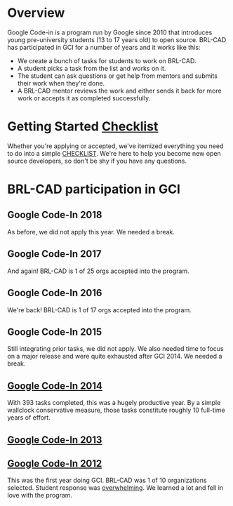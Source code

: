 # Overview

Google Code-in is a program run by Google since 2010 that introduces
young pre-university students (13 to 17 years old) to open source.
BRL-CAD has participated in GCI for a number of years and it works like
this:

-   We create a bunch of tasks for students to work on BRL-CAD.
-   A student picks a task from the list and works on it.
-   The student can ask questions or get help from mentors and submits
    their work when they're done.
-   A BRL-CAD mentor reviews the work and either sends it back for more
    work or accepts it as completed successfully.

# Getting Started [Checklist](http://brlcad.org/wiki/Google_Code_In/Checklist)

Whether you're applying or accepted, we've itemized everything you need
to do into a simple
[CHECKLIST](http://brlcad.org/wiki/Google_Code_In/Checklist). We're here
to help you become new open source developers, so don't be shy if you
have any questions.

# BRL-CAD participation in GCI

## Google Code-In 2018

As before, we did not apply this year. We needed a break.

## Google Code-In 2017

And again! BRL-CAD is 1 of 25 orgs accepted into the program.

## Google Code-In 2016

We're back! BRL-CAD is 1 of 17 orgs accepted into the program.

## Google Code-In 2015

Still integrating prior tasks, we did not apply. We also needed time to
focus on a major release and were quite exhausted after GCI 2014. We
needed a break.

## [Google Code-In 2014](Google_Code_In/2014.md)

With 393 tasks completed, this was a hugely productive year. By a simple
wallclock conservative measure, those tasks constitute roughly 10
full-time years of effort.

## [Google Code-In 2013](Google_Code_In/2013.md)

## [Google Code-In 2012](Google_Code_In/2012.md)

This was the first year doing GCI. BRL-CAD was 1 of 10 organizations
selected. Student response was
[overwhelming](http://brlcad.org/wiki/Community_Publication_Portal#BRL-CAD_Accomplishments_:_GCI_2012).
We learned a lot and fell in love with the program.
